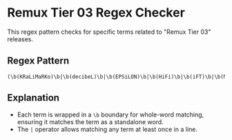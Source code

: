 
# Remux Tier 03 Regex Checker

This regex pattern checks for specific terms related to "Remux Tier 03" releases.

## Regex Pattern

```regex
(\b(KRaLiMaRKo)\b|\b(decibeL)\b|\b(EPSiLON)\b|\b(HiFi)\b|\b(iFT)\b|\b(NTb)\b|\b(PTP)\b|\b(SumVision)\b|\b(TOA)\b|\b(TRiToN)\b)
```

## Explanation

- Each term is wrapped in a `\b` boundary for whole-word matching, ensuring it matches the term as a standalone word.
- The `|` operator allows matching any term at least once in a line.
